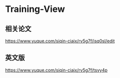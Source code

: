 # Training-View

## 相关论文
https://www.yuque.com/siqin-ciajx/rv5g7f/isq0sl/edit

## 英文版
https://www.yuque.com/siqin-ciajx/rv5g7f/tsvy4p